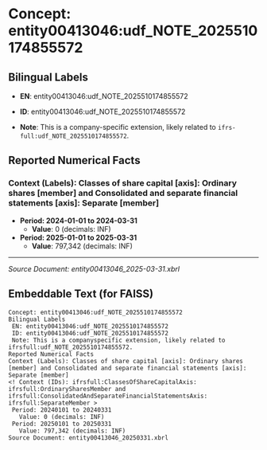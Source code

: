 # Concept: entity00413046:udf_NOTE_2025510174855572

## Bilingual Labels
- **EN**: entity00413046:udf_NOTE_2025510174855572

- **ID**: entity00413046:udf_NOTE_2025510174855572
- **Note**: This is a company-specific extension, likely related to `ifrs-full:udf_NOTE_2025510174855572`.

## Reported Numerical Facts

### **Context (Labels): Classes of share capital [axis]: Ordinary shares [member] and Consolidated and separate financial statements [axis]: Separate [member]**
<!-- Context (IDs): ifrs-full:ClassesOfShareCapitalAxis: ifrs-full:OrdinarySharesMember and ifrs-full:ConsolidatedAndSeparateFinancialStatementsAxis: ifrs-full:SeparateMember -->
- **Period: 2024-01-01 to 2024-03-31**
  - **Value**: 0 (decimals: INF)
- **Period: 2025-01-01 to 2025-03-31**
  - **Value**: 797,342 (decimals: INF)

---
*Source Document: entity00413046_2025-03-31.xbrl*
## Embeddable Text (for FAISS)
```text
Concept: entity00413046:udf_NOTE_2025510174855572
Bilingual Labels
 EN: entity00413046:udf_NOTE_2025510174855572
 ID: entity00413046:udf_NOTE_2025510174855572
 Note: This is a companyspecific extension, likely related to ifrsfull:udf_NOTE_2025510174855572.
Reported Numerical Facts
Context (Labels): Classes of share capital [axis]: Ordinary shares [member] and Consolidated and separate financial statements [axis]: Separate [member]
<! Context (IDs): ifrsfull:ClassesOfShareCapitalAxis: ifrsfull:OrdinarySharesMember and ifrsfull:ConsolidatedAndSeparateFinancialStatementsAxis: ifrsfull:SeparateMember >
 Period: 20240101 to 20240331
   Value: 0 (decimals: INF)
 Period: 20250101 to 20250331
   Value: 797,342 (decimals: INF)
Source Document: entity00413046_20250331.xbrl
```